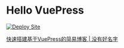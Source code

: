 # Hello VuePress

[![Deploy Site](https://github.com/diaz-zeng/vue-press-demo/actions/workflows/deploy-site.yml/badge.svg?branch=master)](https://github.com/diaz-zeng/vue-press-demo/actions/workflows/deploy-site.yml)

[快速搭建基于VuePress的简易博客 | 没有好名字](http://localhost:8080/pages/33386d/)

